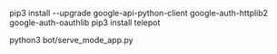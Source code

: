 pip3 install --upgrade google-api-python-client google-auth-httplib2 google-auth-oauthlib
pip3 install telepot

python3 bot/serve_mode_app.py